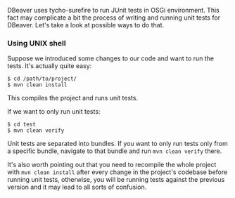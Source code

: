 DBeaver uses tycho-surefire to run JUnit tests in OSGi environment. This fact may complicate a bit the process of writing and running unit tests for DBeaver. Let's take a look at possible ways to do that.

### Using UNIX shell

Suppose we introduced some changes to our code and want to run the tests. It's actually quite easy:

```
$ cd /path/to/project/
$ mvn clean install 
```
This compiles the project and runs unit tests.

If we want to only run unit tests:

```
$ cd test
$ mvn clean verify
```

Unit tests are separated into bundles. If you want to only run tests only from a specific bundle, navigate to that bundle and run `mvn clean verify` there.

It's also worth pointing out that you need to recompile the whole project with `mvn clean install` after every change in the project's codebase before running unit tests, otherwise, you will be running tests against the previous version and it may lead to all sorts of confusion. 